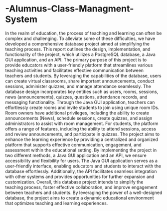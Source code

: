 # -Alumnus-Class-Managment-System
 In the realm of education, the process of teaching and learning can often be complex
 and challenging. To alleviate some of these difficulties, we have developed a
 comprehensive database project aimed at simplifying the teaching process. This
 report outlines the design, implementation, and functionality of the project, which
 utilizes a PostgreSQL database, a Java GUI application, and an API.
 The primary purpose of this project is to provide educators with a user-friendly
 platform that streamlines various teaching activities and facilitates effective
 communication between teachers and students. By leveraging the capabilities of the
 database, users can create virtual classrooms, share important announcements,
 conduct sessions, administer quizzes, and manage attendance seamlessly.
 The database design incorporates key entities such as users, rooms, sessions, news
 (announcements), quizzes, questions, attendance records, and messaging
 functionality. Through the Java GUI application, teachers can effortlessly create
 rooms and invite students to join using unique room IDs. Room owners have
 additional privileges, including the ability to create announcements (News), schedule
 sessions, create quizzes, and assign administrators to assist with room management.
 For students, the platform offers a range of features, including the ability to attend
 sessions, access and review announcements, and participate in quizzes. The project
 aims to enhance the learning experience by providing a centralized and organized
 platform that supports effective communication, engagement, and assessment within
 the educational setting.
 By implementing the project in two different methods, a Java GUI application and an
 API, we ensure accessibility and flexibility for users. The Java GUI application serves
 as a user-friendly interface, enabling educators and students to interact with the
 database effortlessly. Additionally, the API facilitates seamless integration with other
 systems and provides opportunities for further expansion and customization.
 Overall, this database project intends to simplify the teaching process, foster
 effective collaboration, and improve engagement between teachers and students. By
 leveraging the power of a well-designed database, the project aims to create a
 dynamic educational environment that optimizes teaching and learning experiences.
